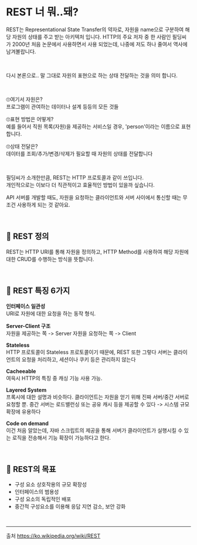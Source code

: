 # REST 너 뭐..돼?
REST는 Representational State Transfer의 약자로, 자원을 name으로 구분하여 해당 자원의 상태를 주고 받는 아키텍처 입니다.
HTTP의 주요 저자 중 한 사람인 필딩씨가 2000년 처음 논문에서 사용하면서 사용 되었는데, 나중에 저도 하나 줄여서 역사에 남겨볼랍니다.

<br>

다시 본론으로..
말 그대로 자원의 표현으로 하는 상태 전달하는 것을 의미 합니다.

<br>

🙄여기서 자원은?
<br> 프로그램이 관여하는 데이터나 설계 등등의 모든 것들

🙄표현 방법은 어떻게?
<br> 예를 들어서 직원 목록(자원)을 제공하는 서비스일 경우, 'person'이라는 이름으로 표현합니다.

🙄상태 전달은?
<br> 데이터를 조회/추가/변경/삭제가 필요할 때 자원의 상태를 전달합니다

<br>

필딩씨가 소개한만큼, REST는 HTTP 프로토콜과 같이 쓰입니다.
<br> 개인적으로는 이보다 더 직관적이고 효율적인 방법이 있을까 싶습니다.

API 서버를 개발할 때도, 자원을 요청하는 클라이언트와 서버 사이에서 통신할 때는 무조건 사용하게 되는 것 같아요.

<br>

## 👣 REST 정의
REST는 HTTP URI를 통해 자원을 정의하고, HTTP Method를 사용하여 해당 자원에 대한 CRUD를 수행하는 방식을 뜻합니다.

<br>

## 👣 REST 특징 6가지
**인터페이스 일관성** <br>
URI로 자원에 대한 요청을 하는 동작 형식.

**Server-Client 구조** <br >
자원을 제공하는 쪽 -> Server
자원을 요청하는 쪽 -> Client

**Stateless**<br>
HTTP 프로토콜이 Stateless 프로토콜이기 때문에, REST 또한 그렇다
서버는 클라이언트의 요청을 처리하고, 세션이나 쿠키 등은 관리하지 않는다

**Cacheeable**<br>
여윽시 HTTP의 특징 중 캐싱 기능 사용 가능.

**Layered System** <br>
프록시에 대한 설명과 비슷하다. 클라이언트는 자원을 얻기 위해 진짜 서버/중간 서버로 요청할 뿐. 중간 서버는 로드밸런싱 또는 공유 캐시 등을 제공할 수 있다 -> 시스템 규모 확장에 유용하다

**Code on demand**<br>
이건 처음 알았는데, 자바 스크립트의 제공을 통해 서버가 클라이언트가 실행시킬 수 있는 로직을 전송해서 기능 확장이 가능하다고 한다.

<br>

## 👣 REST의 목표
- 구성 요소 상호작용의 규모 확장성
- 인터페이스의 범용성
- 구성 요소의 독립적인 배포
- 중간적 구성요소를 이용해 응답 지연 감소, 보안 강화

<br>

---
출처
https://ko.wikipedia.org/wiki/REST